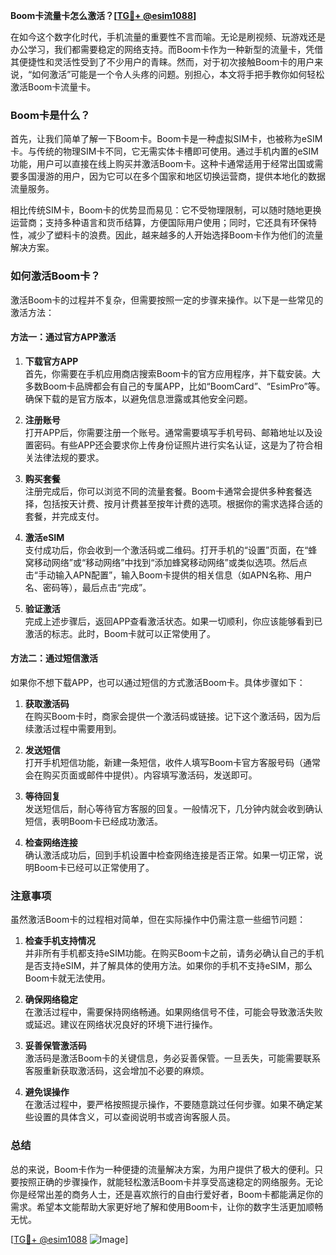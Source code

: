 **Boom卡流量卡怎么激活？[[TG💪+ @esim1088](https://t.me/s/esim1088)]**

在如今这个数字化时代，手机流量的重要性不言而喻。无论是刷视频、玩游戏还是办公学习，我们都需要稳定的网络支持。而Boom卡作为一种新型的流量卡，凭借其便捷性和灵活性受到了不少用户的青睐。然而，对于初次接触Boom卡的用户来说，“如何激活”可能是一个令人头疼的问题。别担心，本文将手把手教你如何轻松激活Boom卡流量卡。

### Boom卡是什么？

首先，让我们简单了解一下Boom卡。Boom卡是一种虚拟SIM卡，也被称为eSIM卡。与传统的物理SIM卡不同，它无需实体卡槽即可使用。通过手机内置的eSIM功能，用户可以直接在线上购买并激活Boom卡。这种卡通常适用于经常出国或需要多国漫游的用户，因为它可以在多个国家和地区切换运营商，提供本地化的数据流量服务。

相比传统SIM卡，Boom卡的优势显而易见：它不受物理限制，可以随时随地更换运营商；支持多种语言和货币结算，方便国际用户使用；同时，它还具有环保特性，减少了塑料卡的浪费。因此，越来越多的人开始选择Boom卡作为他们的流量解决方案。

### 如何激活Boom卡？

激活Boom卡的过程并不复杂，但需要按照一定的步骤来操作。以下是一些常见的激活方法：

#### 方法一：通过官方APP激活

1. **下载官方APP**  
   首先，你需要在手机应用商店搜索Boom卡的官方应用程序，并下载安装。大多数Boom卡品牌都会有自己的专属APP，比如“BoomCard”、“EsimPro”等。确保下载的是官方版本，以避免信息泄露或其他安全问题。

2. **注册账号**  
   打开APP后，你需要注册一个账号。通常需要填写手机号码、邮箱地址以及设置密码。有些APP还会要求你上传身份证照片进行实名认证，这是为了符合相关法律法规的要求。

3. **购买套餐**  
   注册完成后，你可以浏览不同的流量套餐。Boom卡通常会提供多种套餐选择，包括按天计费、按月计费甚至按年计费的选项。根据你的需求选择合适的套餐，并完成支付。

4. **激活eSIM**  
   支付成功后，你会收到一个激活码或二维码。打开手机的“设置”页面，在“蜂窝移动网络”或“移动网络”中找到“添加蜂窝移动网络”或类似选项。然后点击“手动输入APN配置”，输入Boom卡提供的相关信息（如APN名称、用户名、密码等），最后点击“完成”。

5. **验证激活**  
   完成上述步骤后，返回APP查看激活状态。如果一切顺利，你应该能够看到已激活的标志。此时，Boom卡就可以正常使用了。

#### 方法二：通过短信激活

如果你不想下载APP，也可以通过短信的方式激活Boom卡。具体步骤如下：

1. **获取激活码**  
   在购买Boom卡时，商家会提供一个激活码或链接。记下这个激活码，因为后续激活过程中需要用到。

2. **发送短信**  
   打开手机短信功能，新建一条短信，收件人填写Boom卡官方客服号码（通常会在购买页面或邮件中提供）。内容填写激活码，发送即可。

3. **等待回复**  
   发送短信后，耐心等待官方客服的回复。一般情况下，几分钟内就会收到确认短信，表明Boom卡已经成功激活。

4. **检查网络连接**  
   确认激活成功后，回到手机设置中检查网络连接是否正常。如果一切正常，说明Boom卡已经可以正常使用了。

### 注意事项

虽然激活Boom卡的过程相对简单，但在实际操作中仍需注意一些细节问题：

1. **检查手机支持情况**  
   并非所有手机都支持eSIM功能。在购买Boom卡之前，请务必确认自己的手机是否支持eSIM，并了解具体的使用方法。如果你的手机不支持eSIM，那么Boom卡就无法使用。

2. **确保网络稳定**  
   在激活过程中，需要保持网络畅通。如果网络信号不佳，可能会导致激活失败或延迟。建议在网络状况良好的环境下进行操作。

3. **妥善保管激活码**  
   激活码是激活Boom卡的关键信息，务必妥善保管。一旦丢失，可能需要联系客服重新获取激活码，这会增加不必要的麻烦。

4. **避免误操作**  
   在激活过程中，要严格按照提示操作，不要随意跳过任何步骤。如果不确定某些设置的具体含义，可以查阅说明书或咨询客服人员。

### 总结

总的来说，Boom卡作为一种便捷的流量解决方案，为用户提供了极大的便利。只要按照正确的步骤操作，就能轻松激活Boom卡并享受高速稳定的网络服务。无论你是经常出差的商务人士，还是喜欢旅行的自由行爱好者，Boom卡都能满足你的需求。希望本文能帮助大家更好地了解和使用Boom卡，让你的数字生活更加顺畅无忧。

[[TG💪+ @esim1088](https://t.me/s/esim1088) ![Image](https://i.postimg.cc/4NQfJmqS/Snipaste-2025-05-13-00-14-12.png)]